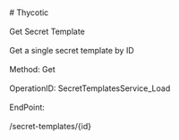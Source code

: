 <br>#     Thycotic</br>
<br>Get Secret Template</br>
<br>Get a single secret template by ID</br>
<br>Method: Get</br>
<br>OperationID: SecretTemplatesService_Load</br>
<br>EndPoint:</br>
<br>/secret-templates/{id}</br>
